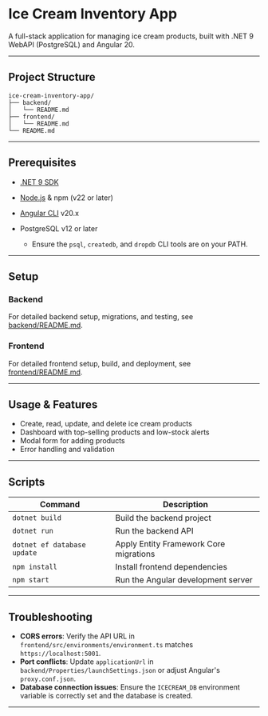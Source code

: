 # Ice Cream Inventory App

A full-stack application for managing ice cream products, built with .NET 9 WebAPI (PostgreSQL) and Angular 20.

---

## Project Structure

```
ice-cream-inventory-app/
├── backend/
│   └── README.md
├── frontend/
│   └── README.md
└── README.md
```

---

## Prerequisites

- [.NET 9 SDK](https://dotnet.microsoft.com/download)
- [Node.js](https://nodejs.org/) & npm (v22 or later)
- [Angular CLI](https://angular.io/cli) v20.x
- PostgreSQL v12 or later

  - Ensure the `psql`, `createdb`, and `dropdb` CLI tools are on your PATH.

---

## Setup

### Backend

For detailed backend setup, migrations, and testing, see [backend/README.md](backend/README.md).

### Frontend

For detailed frontend setup, build, and deployment, see [frontend/README.md](frontend/README.md).

---

## Usage & Features

- Create, read, update, and delete ice cream products
- Dashboard with top-selling products and low-stock alerts
- Modal form for adding products
- Error handling and validation

---

## Scripts

| Command                     | Description                            |
| --------------------------- | -------------------------------------- |
| `dotnet build`              | Build the backend project              |
| `dotnet run`                | Run the backend API                    |
| `dotnet ef database update` | Apply Entity Framework Core migrations |
| `npm install`               | Install frontend dependencies          |
| `npm start`                 | Run the Angular development server     |

---

## Troubleshooting

- **CORS errors**: Verify the API URL in `frontend/src/environments/environment.ts` matches `https://localhost:5001`.
- **Port conflicts**: Update `applicationUrl` in `backend/Properties/launchSettings.json` or adjust Angular's `proxy.conf.json`.
- **Database connection issues**: Ensure the `ICECREAM_DB` environment variable is correctly set and the database is created.

---
